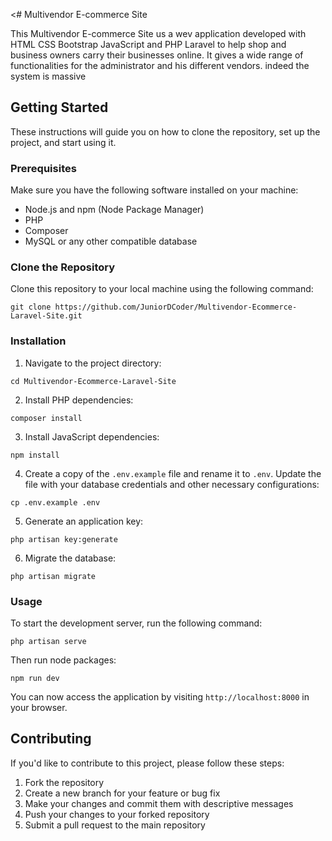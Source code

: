 <# Multivendor E-commerce Site

This Multivendor E-commerce Site us a wev application developed with HTML CSS Bootstrap JavaScript and PHP Laravel to help shop and business owners carry their businesses online. It gives a wide range of functionalities for the administrator and his different vendors. indeed the system is massive

## Getting Started

These instructions will guide you on how to clone the repository, set up the project, and start using it.

### Prerequisites

Make sure you have the following software installed on your machine:

- Node.js and npm (Node Package Manager)
- PHP
- Composer
- MySQL or any other compatible database

### Clone the Repository

Clone this repository to your local machine using the following command:

```
git clone https://github.com/JuniorDCoder/Multivendor-Ecommerce-Laravel-Site.git
```

### Installation

1. Navigate to the project directory:

```
cd Multivendor-Ecommerce-Laravel-Site
```

2. Install PHP dependencies:

```
composer install
```

3. Install JavaScript dependencies:

```
npm install
```

4. Create a copy of the `.env.example` file and rename it to `.env`. Update the file with your database credentials and other necessary configurations:

```
cp .env.example .env
```

5. Generate an application key:

```
php artisan key:generate
```

6. Migrate the database:

```
php artisan migrate
```

### Usage

To start the development server, run the following command:

```
php artisan serve
```

Then run node packages:

```
npm run dev
```

You can now access the application by visiting `http://localhost:8000` in your browser.

## Contributing

If you'd like to contribute to this project, please follow these steps:

1. Fork the repository
2. Create a new branch for your feature or bug fix
3. Make your changes and commit them with descriptive messages
4. Push your changes to your forked repository
5. Submit a pull request to the main repository
